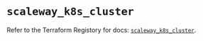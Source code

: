# `scaleway_k8s_cluster`

Refer to the Terraform Registory for docs: [`scaleway_k8s_cluster`](https://www.terraform.io/docs/providers/scaleway/r/k8s_cluster).
